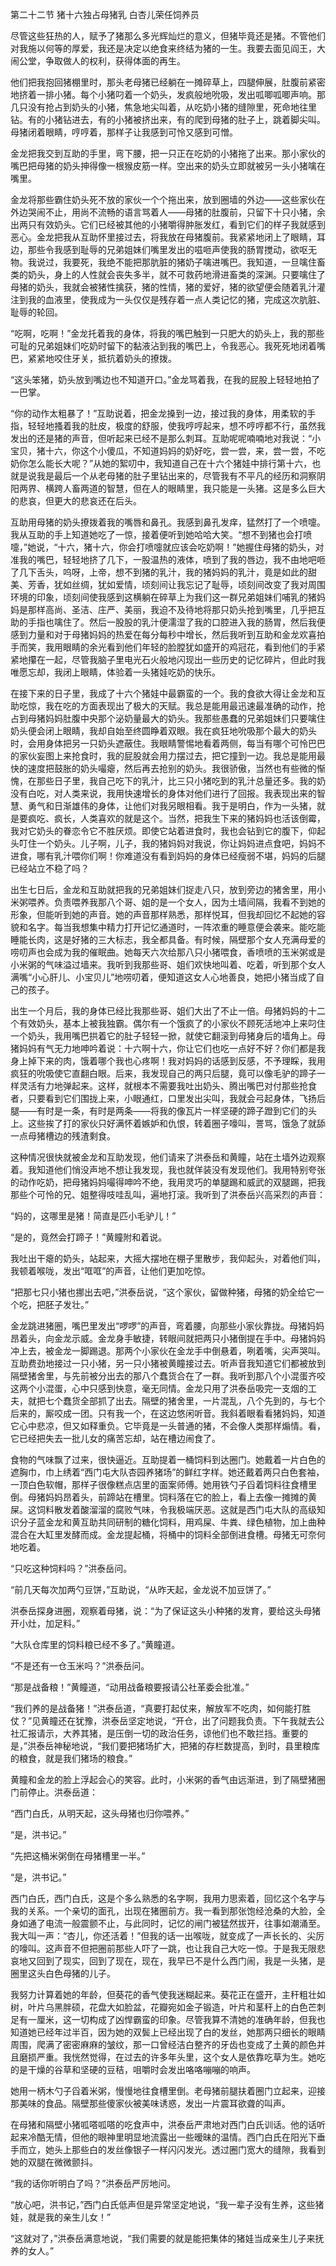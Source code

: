 第二十二节 猪十六独占母猪乳 白杏儿荣任饲养员

尽管这些狂热的人，赋予了猪那么多光辉灿烂的意义，但猪毕竟还是猪。不管他们对我施以何等的厚爱，我还是决定以绝食来终结为猪的一生。我要去面见阎王，大闹公堂，争取做人的权利，获得体面的再生。

他们把我抱回猪棚里时，那头老母猪已经躺在一摊碎草上，四腿伸展，肚腹前紧密地挤着一排小猪。每个小猪叼着一个奶头，发疯般地吮吸，发出呱唧呱唧声响。那几只没有抢占到奶头的小猪，焦急地尖叫着，从吃奶小猪的缝隙里，死命地往里钻。有的小猪钻进去，有的小猪被挤出来，有的爬到母猪的肚子上，跳着脚尖叫。母猪闭着眼睛，哼哼着，那样子让我感到可怜又感到可憎。

金龙把我交到互助的手里，弯下腰，把一只正在吃奶的小猪拖了出来。那小家伙的嘴巴把母猪的奶头抻得像一根猴皮筋一样。空出来的奶头立即就被另一头小猪噙在嘴里。

金龙将那些霸住奶头死不放的家伙一个个拖出来，放到圈墙的外边——这些家伙在外边哭闹不止，用尚不流畅的语言骂着人——母猪的肚腹前，只留下十只小猪，余出两只有效奶头。它们已经被其他的小猪嚼得肿胀发红，看到它们的样子我就感到恶心。金龙把我从互助怀里接过去，将我放在母猪腹前。我紧紧地闭上了眼睛，耳边，那些令我感到耻辱的兄弟姐妹们嘴里发出的嗞咂声使我的肠胃搅动，欲呕无物。我说过，我要死，我绝不能把那肮脏的猪奶子噙进嘴巴。我知道，一旦噙住畜类的奶头，身上的人性就会丧失多半，就不可救药地滑进畜类的深渊。只要噙住了母猪的奶头，我就会被猪性擒获，猪的性情，猪的爱好，猪的欲望便会随着乳汁灌注到我的血液里，使我成为一头仅仅是残存着一点人类记忆的猪，完成这次肮脏、耻辱的轮回。

“吃啊，吃啊！”金龙托着我的身体，将我的嘴巴触到一只肥大的奶头上，我的那些可耻的兄弟姐妹们吃奶时留下的黏液沾到我的嘴巴上，令我恶心。我死死地闭着嘴巴，紧紧地咬住牙关，抵抗着奶头的撩拨。

“这头笨猪，奶头放到嘴边也不知道开口。”金龙骂着我，在我的屁股上轻轻地拍了一巴掌。

“你的动作太粗暴了！”互助说着，把金龙搡到一边，接过我的身体，用柔软的手指，轻轻地搔着我的肚皮，极度的舒服，使我哼哼起来，想不哼哼都不行，虽然我发出的还是猪的声音，但听起来已经不是那么刺耳。互助呢呢喃喃地对我说：“小宝贝，猪十六，你这个小傻瓜，不知道妈妈的奶好吃，尝一尝，来，尝一尝，不吃奶你怎么能长大呢？”从她的絮叨中，我知道自己在十六个猪娃中排行第十六，也就是说我是最后一个从老母猪的肚子里钻出来的，尽管我有不平凡的经历和洞察阴阳两界、横跨人畜两道的智慧，但在人的眼睛里，我只能是一头猪。这是多么巨大的悲哀，但更大的悲哀还在后头。

互助用母猪的奶头撩拨着我的嘴唇和鼻孔。我感到鼻孔发痒，猛然打了一个喷嚏。我从互助的手上知道她吃了一惊，接着便听到她哈哈大笑。“想不到猪也会打喷嚏，”她说，“十六，猪十六，你会打喷嚏就应该会吃奶啊！”她握住母猪的奶头，对准我的嘴巴，轻轻地挤了几下，一股温热的液体，喷到了我的唇边，我不由地吧咂了几下舌头，呜呀，上帝，想不到猪的乳汁，我的猪妈妈的乳汁，竟是如此的甜美、芳香，犹如丝绸，犹如爱情，顷刻间让我忘记了耻辱，顷刻间改变了我对周围环境的印象，顷刻间使我感到这横躺在碎草上为我们这一群兄弟姐妹们哺乳的猪妈妈是那样高尚、圣洁、庄严、美丽，我迫不及待地将那只奶头抢到嘴里，几乎把互助的手指也噙住了。然后一股股的乳汁便濡湿了我的口腔进入我的肠胃，然后我便感到力量和对于母猪妈妈的热爱在每分每秒中增长，然后我听到互助和金龙欢喜拍手而笑，我用眼睛的余光看到他们年轻的脸膛犹如盛开的鸡冠花，看到他们的手紧紧地攥在一起，尽管我脑子里电光石火般地闪现出一些历史的记忆碎片，但此时我唯愿忘却，我闭上眼睛，体验着一头猪娃吃奶的快乐。

在接下来的日子里，我成了十六个猪娃中最霸蛮的一个。我的食欲大得让金龙和互助吃惊，我在吃的方面表现出了极大的天赋。我总是能用最迅速最准确的动作，抢占到母猪妈妈肚腹中央那个泌奶量最大的奶头。我那些愚蠢的兄弟姐妹们只要噙住奶头便会闭上眼睛，我却自始至终圆睁着双眼。我在疯狂地吮吸那个最大的奶头时，会用身体把另一只奶头遮蔽住。我眼睛警惕地看着两侧，每当有哪个可怜巴巴的家伙妄图上来抢食时，我的屁股就会用力摆过去，把它撞到一边。我总是能用最快的速度把鼓胀的奶头嘬瘪，然后再去抢别的奶头。我很骄傲，当然也有些微的惭愧，在那些日子里，我自己吃下的乳汁，比三只小猪吃到的乳汁总量还多。我的奶没有白吃，对人类来说，我用快速增长的身体对他们进行了回报。我表现出来的智慧、勇气和日渐雄伟的身体，让他们对我另眼相看。我于是明白，作为一头猪，就是要疯吃、疯长，人类喜欢的就是这个。当然，把我生下来的猪妈妈也活该倒霉，我对它奶头的眷恋令它不胜厌烦。即使它站着进食时，我也会钻到它的腹下，仰起头叮住一个奶头。儿子啊，儿子，我的猪妈妈对我说，你让妈妈进点食吧，妈妈不进食，哪有乳汁喂你们啊！你难道没有看到妈妈的身体已经瘦弱不堪，妈妈的后腿已经站立不稳了吗？

出生七日后，金龙和互助就把我的兄弟姐妹们捉走八只，放到旁边的猪舍里，用小米粥喂养。负责喂养我那八个哥、姐的是一个女人，因为土墙间隔，我看不到她的形象，但能听到她的声音。她的声音那样熟悉，那样悦耳，但我却回忆不起她的容貌和名字。每当我想集中精力打开记忆通道时，一阵浓重的睡意便会袭来。能吃能睡能长肉，这是好猪的三大标志，我全都具备。有时候，隔壁那个女人充满母爱的唠叨声也会成为我的催眠曲。她每天六次给那八只小猪喂食，香喷喷的玉米粥或是小米粥的气味溢过墙来。我听到我那些哥、姐们欢快地叫着、吃着，听到那个女人满嘴“小心肝儿、小宝贝儿”地唠叨着，便知道这女人心地善良，她把小猪当成了自己的孩子。

出生一个月后，我的身体已经比我那些哥、姐们大出了不止一倍。母猪妈妈的十二个有效奶头，基本上被我独霸。偶尔有一个饿疯了的小家伙不顾死活地冲上来叼住一个奶头，我用嘴巴拱着它的肚子轻轻一掀，就使它翻滚到母猪身后的墙角上。母猪妈妈有气无力地呻吟着说：十六啊十六，你让它们也吃一点好不好？你们都是我身上掉下来的肉，饿着哪个我也心疼啊！我对妈妈的话感到反感，不予理睬，我用疯狂的吮吸使它直翻白眼。后来，我发现自己的两只后腿，竟可以像毛驴的蹄子一样灵活有力地弹起来。这样，就根本不需要我吐出奶头、腾出嘴巴对付那些抢食者，只要看到它们围拢上来，小眼通红，口里发出尖叫，我就会弓起身体，飞扬后腿——有时是一条，有时是两条——将我的像瓦片一样坚硬的蹄子蹬到它们的头上。这些挨了打的家伙只好满怀着嫉妒和仇恨，转着圈子嚎叫，詈骂，饿急了就舔一点母猪槽边的残渣剩食。

这种情况很快就被金龙和互助发现，他们请来了洪泰岳和黄瞳，站在土墙外边观察着。我知道他们悄没声地不想让我发现，我也就佯装没有发现他们。我用特别夸张的动作吃奶，把母猪妈妈嘬得呻吟不绝，我用灵巧的单腿踢和威武的双腿踢，把我那些个可怜的兄、姐整得吱哇乱叫，遍地打滚。我听到了洪泰岳兴高采烈的声音：

“妈的，这哪里是猪！简直是匹小毛驴儿！”

“是的，竟然会打蹄子！”黄瞳附和着说。

我吐出干瘪的奶头，站起来，大摇大摆地在棚子里散步，我仰起头，对着他们叫，我顿着喉咙，发出“哐哐”的声音，让他们更加吃惊。

“把那七只小猪也挪出去吧，”洪泰岳说，“这个家伙，留做种猪，母猪的奶全给它一个吃，把胚子发壮。”

金龙跳进猪圈，嘴巴里发出“啰啰”的声音，弯着腰，向那些小家伙靠拢。母猪妈妈昂着头，向金龙示威。金龙身手敏捷，转眼间就把两只小猪倒提在手中。母猪妈妈冲上去，被金龙一脚踢退。那两个小家伙在金龙手中倒悬着，咧着嘴，尖声哭叫。互助费劲地接过一只小猪，另一只小猪被黄瞳接过去。听声音我知道它们都被放到隔壁猪舍里，与先前被分出去的那八个蠢货合在了一群。我听到那八个小混蛋齐咬这两个小混蛋，心中只感到快意，毫无同情。金龙只用了洪泰岳吸完一支烟的工夫，就把七个蠢货全部抓了出去。隔壁的猪舍里，一片混乱，八个先到的，与七个后来的，厮咬成一团。只有我一个，在这边悠闲听音。我斜着眼看看猪妈妈，知道它心中悲凉，但又如释重负。它毕竟是一头普通的猪，不会像人类那样煽情。看，它已经把失去一批儿女的痛苦忘却，站在槽边闹食了。

食物的气味飘了过来，很快逼近。互助提着一桶饲料到达圈门。她戴着一片白色的遮胸巾，巾上绣着“西门屯大队杏园养猪场”的鲜红字样。她还戴着两只白色套袖，一顶白色软帽，那样子很像糕点店里的面案师傅。她用铁勺子舀着饲料往食槽里倒。母猪妈妈昂着头，前蹄站在槽里。饲料落在它的脸上，看上去像一摊摊的黄屎。这饲料散发着酸溜溜的腐败气味，令我极端厌恶。这就是西门屯大队的高级知识分子蓝金龙和黄互助共同研制的糖化饲料，用鸡屎、牛粪、绿色植物，加上曲种混合在大缸里发酵而成。金龙提起桶，将桶中的饲料全部倒进食槽。母猪无可奈何地吃着。

“只吃这种饲料吗？”洪泰岳问。

“前几天每次加两勺豆饼，”互助说，“从昨天起，金龙说不加豆饼了。”

洪泰岳探身进圈，观察着母猪，说：“为了保证这头小种猪的发育，要给这头母猪开小灶，加足料。”

“大队仓库里的饲料粮已经不多了。”黄瞳道。

“不是还有一仓玉米吗？”洪泰岳问。

“那是战备粮！”黄瞳道，“动用战备粮要报请公社革委会批准。”

“我们养的是战备猪！”洪泰岳道，“真要打起仗来，解放军不吃肉，如何能打胜仗？”见黄瞳还在犹豫，洪泰岳坚定地说，“开仓，出了问题我负责。下午我就去公社汇报请示，大养其猪，是压倒一切的政治任务，谅他们也不敢拦挡。重要的是，”洪泰岳神秘地说，“我们要把猪场扩大，把猪的存栏数提高，到时，县里粮库的粮食，就是我们猪场的粮食。”

黄瞳和金龙的脸上浮起会心的笑容。此时，小米粥的香气由远渐进，到了隔壁猪圈门前停止。洪泰岳道：

“西门白氏，从明天起，这头母猪也归你喂养。”

“是，洪书记。”

“先把这桶米粥倒在母猪槽里一半。”

“是，洪书记。”

西门白氏，西门白氏，这是个多么熟悉的名字啊，我用力思索着，回忆这个名字与我的关系。一个亲切的面孔，出现在猪圈前方。我一看到那张饱经沧桑的大脸，全身如通了电流一般震颤不止，与此同时，记忆的闸门被猛然拔开，往事如潮涌至。我大叫一声：“杏儿，你还活着！”但我的话一出喉咙，就变成了一声长长的、尖厉的嚎叫。这声音不但把圈前那些人吓了一跳，也让我自己大吃一惊。于是我无限悲哀地又回到了现实，回到了现在，现在，我早已不是什么西门闹，我是一头猪，是圈里这头白色母猪的儿子。

我努力计算着她的年龄，但葵花的香气使我迷糊起来。葵花正在盛开，主秆粗壮如树，叶片乌黑胖硕，花盘大如脸盆，花瓣宛如金子锻造，叶片和茎秆上的白色芒刺足有一厘米，这一切构成了凶悍霸蛮的印象。尽管我算不清她的准确年龄，但我也知道她已经年过半百，因为她的双鬓上已经出现了白的发丝，她那两只细长的眼睛周围，爬满了密密麻麻的皱纹，那一口曾经洁白整齐的牙齿也变成了土黄的颜色并且磨损严重。我恍然觉得，在过去的许多年头里，这个女人是依靠吃草为生。她吃的是干燥的谷草和坚硬的豆秸，咀嚼时会发出咯咯嘣嘣的响声。

她用一柄木勺子舀着米粥，慢慢地往食槽里倒。老母猪前腿扶着圈门立起来，迎接那美味的食品。隔壁那些傻家伙被美味诱惑，发出一片震耳欲聋的叫声。

在母猪和隔壁小猪呱嗒呱嗒的吃食声中，洪泰岳严肃地对西门白氏训话。他的话听起来冷酷无情，但他的眼神里明显地流露出一些暧昧的温情。西门白氏在阳光下垂手而立，她头上那些白的发丝像银子一样闪闪发光。透过圈门宽大的缝隙，我看到她的双腿在微微颤抖。

“我的话你听明白了吗？”洪泰岳严厉地问。

“放心吧，洪书记，”西门白氏低声但是异常坚定地说，“我一辈子没有生养，这些猪娃，就是我的亲生儿女！”

“这就对了，”洪泰岳满意地说，“我们需要的就是能把集体的猪娃当成亲生儿子来抚养的女人。”